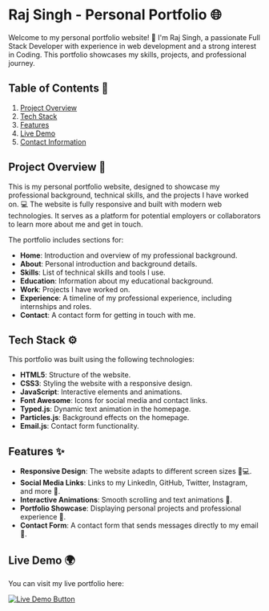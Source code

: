 # Raj Singh - Personal Portfolio 🌐

Welcome to my personal portfolio website! 👋 I'm Raj Singh, a passionate Full Stack Developer with experience in web development and a strong interest in Coding. This portfolio showcases my skills, projects, and professional journey.

## Table of Contents 📑
1. [Project Overview](#project-overview)
2. [Tech Stack](#tech-stack)
3. [Features](#features)
4. [Live Demo](https://raj.singhq.site)
5. [Contact Information](#contact-information)

## Project Overview 📝

This is my personal portfolio website, designed to showcase my professional background, technical skills, and the projects I have worked on. 💻 The website is fully responsive and built with modern web technologies. It serves as a platform for potential employers or collaborators to learn more about me and get in touch.

The portfolio includes sections for:
- **Home**: Introduction and overview of my professional background.
- **About**: Personal introduction and background details.
- **Skills**: List of technical skills and tools I use.
- **Education**: Information about my educational background.
- **Work**: Projects I have worked on.
- **Experience**: A timeline of my professional experience, including internships and roles.
- **Contact**: A contact form for getting in touch with me.

## Tech Stack ⚙️

This portfolio was built using the following technologies:
- **HTML5**: Structure of the website.
- **CSS3**: Styling the website with a responsive design.
- **JavaScript**: Interactive elements and animations.
- **Font Awesome**: Icons for social media and contact links.
- **Typed.js**: Dynamic text animation in the homepage.
- **Particles.js**: Background effects on the homepage.
- **Email.js**: Contact form functionality.

## Features ✨
- **Responsive Design**: The website adapts to different screen sizes 📱💻.
- **Social Media Links**: Links to my LinkedIn, GitHub, Twitter, Instagram, and more 🔗.
- **Interactive Animations**: Smooth scrolling and text animations 🎨.
- **Portfolio Showcase**: Displaying personal projects and professional experience 💼.
- **Contact Form**: A contact form that sends messages directly to my email 📧.

## Live Demo 🌍

You can visit my live portfolio here:

[![Live Demo Button](https://img.shields.io/badge/Visit%20Portfolio-007bff?style=for-the-badge&logo=github&logoColor=white)](https://raj.singhq.site)

 
